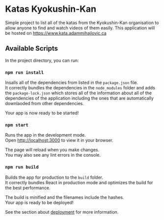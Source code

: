 # Katas Kyokushin-Kan

Simple project to list all of the katas from the Kyokushin-Kan organisation to allow anyone to find and watch videos of them easily.
This application will be hosted on https://www.kata.adammihajlovic.ca

## Available Scripts

In the project directory, you can run:

### `npm run install`

Insalls all of the dependencies from listed in the `package.json` file.\
It correctly bundles the dependencies in the `node_modules` folder and adds the `package-lock.json` which stores all of the information about all of the dependencies of the application including the ones that are automatically downlaoded from other dependencies.

Your app is now ready to be started!

### `npm start`

Runs the app in the development mode.\
Open [http://localhost:3000](http://localhost:3000) to view it in your browser.

The page will reload when you make changes.\
You may also see any lint errors in the console.

### `npm run build`

Builds the app for production to the `build` folder.\
It correctly bundles React in production mode and optimizes the build for the best performance.

The build is minified and the filenames include the hashes.\
Your app is ready to be deployed!

See the section about [deployment](https://facebook.github.io/create-react-app/docs/deployment) for more information.
